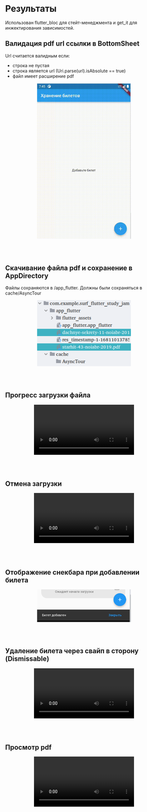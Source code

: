 # Результаты

Использован flutter_bloc для стейт-менеджмента и get_it для инжектирования зависимостей.

 ## Валидация pdf url ссылки в BottomSheet
Url считается валидным если:
- строка не пустая
- строка является url (Uri.parse(url).isAbsolute == true)
- файл имеет расширение pdf
<p align="center">
<img src="./assets/url_validation.gif" width=300 controls/>
</p>
<br/><br/>

## Скачивание файла pdf и сохранение в AppDirectory
Файлы сохраняются в /app_flutter. Должны были сохраняться в cache/AsyncTour
<p align="center">
<img src="./assets/file_save_directory.png" width="300"/>
</p>
<br/><br/>

## Прогресс загрузки файла
<p align="center">
<video width="320"  controls>
  <source src="./assets/pdf_progress.mp4" >
</video>
</p>
<br/><br/>

## Отмена загрузки
<p align="center">
<video width="320" controls>
  <source src="./assets/cancel_download.mp4" >
</video>
</p>
<br/><br/>

## Отображение снекбара при добавлении билета
<p align="center">
<img src="./assets/add_message.png" width="300"/>
</p>
<br/><br/>

## Удаление билета через свайп в сторону (Dismissable)
<p align="center">
<video width="320" controls>
  <source src="./assets/delete.mp4" >
</video>
</p>
<br/><br/>

## Просмотр pdf
<p align="center">
<video width="320" controls>
  <source src="./assets/view_pdf.mp4" >
</video>
</p>
